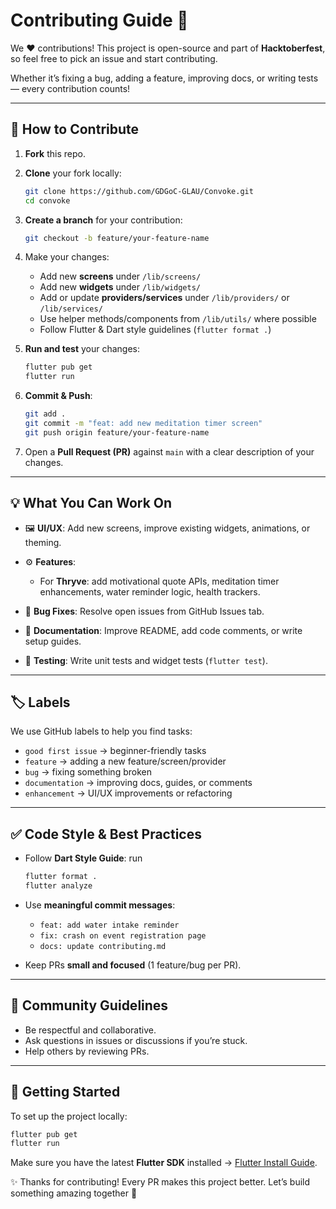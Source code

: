 # Contributing Guide 🚀

We ❤️ contributions!
This project is open-source and part of **Hacktoberfest**, so feel free to pick an issue and start contributing.

Whether it’s fixing a bug, adding a feature, improving docs, or writing tests — every contribution counts!

---

## 📌 How to Contribute

1. **Fork** this repo.
2. **Clone** your fork locally:

   ```bash
   git clone https://github.com/GDGoC-GLAU/Convoke.git
   cd convoke
   ```
3. **Create a branch** for your contribution:

   ```bash
   git checkout -b feature/your-feature-name
   ```
4. Make your changes:

   * Add new **screens** under `/lib/screens/`
   * Add new **widgets** under `/lib/widgets/`
   * Add or update **providers/services** under `/lib/providers/` or `/lib/services/`
   * Use helper methods/components from `/lib/utils/` where possible
   * Follow Flutter & Dart style guidelines (`flutter format .`)
5. **Run and test** your changes:

   ```bash
   flutter pub get
   flutter run
   ```
6. **Commit & Push**:

   ```bash
   git add .
   git commit -m "feat: add new meditation timer screen"
   git push origin feature/your-feature-name
   ```
7. Open a **Pull Request (PR)** against `main` with a clear description of your changes.

---

## 💡 What You Can Work On

* 🖼 **UI/UX**: Add new screens, improve existing widgets, animations, or theming.
* ⚙️ **Features**:

  * For **Thryve**: add motivational quote APIs, meditation timer enhancements, water reminder logic, health trackers.
* 🐞 **Bug Fixes**: Resolve open issues from GitHub Issues tab.
* 📖 **Documentation**: Improve README, add code comments, or write setup guides.
* 🧪 **Testing**: Write unit tests and widget tests (`flutter test`).

---

## 🏷 Labels

We use GitHub labels to help you find tasks:

* `good first issue` → beginner-friendly tasks
* `feature` → adding a new feature/screen/provider
* `bug` → fixing something broken
* `documentation` → improving docs, guides, or comments
* `enhancement` → UI/UX improvements or refactoring

---

## ✅ Code Style & Best Practices

* Follow **Dart Style Guide**: run

  ```bash
  flutter format .
  flutter analyze
  ```
* Use **meaningful commit messages**:

  * `feat: add water intake reminder`
  * `fix: crash on event registration page`
  * `docs: update contributing.md`
* Keep PRs **small and focused** (1 feature/bug per PR).

---

## 🙌 Community Guidelines

* Be respectful and collaborative.
* Ask questions in issues or discussions if you’re stuck.
* Help others by reviewing PRs.

---

## 🎉 Getting Started

To set up the project locally:

```bash
flutter pub get
flutter run
```

Make sure you have the latest **Flutter SDK** installed → [Flutter Install Guide](https://docs.flutter.dev/get-started/install).

✨ Thanks for contributing! Every PR makes this project better. Let’s build something amazing together 🚀
